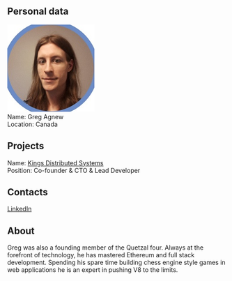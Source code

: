 ## Personal data
![greg agnew photo](photo/greg_agnew.jpg)  
Name:   Greg Agnew  
Location: Canada  
## Projects 
Name: [Kings Distributed Systems](../projects/kings_distributed_systems.md)  
Position: Co-founder & CTO & Lead Developer     
## Contacts
[LinkedIn](https://www.linkedin.com/in/greg-a-0873757a/)  
## About
Greg was also a founding member of the Quetzal four. Always at the forefront of technology, he has mastered Ethereum and full stack development. Spending his spare time building chess engine style games in web applications he is an expert in pushing V8 to the limits.
